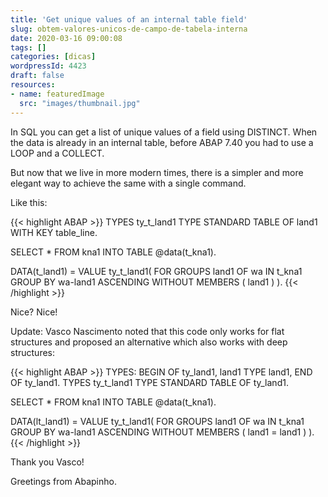 ```yaml
---
title: 'Get unique values of an internal table field'
slug: obtem-valores-unicos-de-campo-de-tabela-interna
date: 2020-03-16 09:00:08
tags: []
categories: [dicas]
wordpressId: 4423
draft: false
resources:
- name: featuredImage
  src: "images/thumbnail.jpg"
---
```

In SQL you can get a list of unique values of a field using DISTINCT. When the data is already in an internal table, before ABAP 7.40 you had to use a LOOP and a COLLECT.

But now that we live in more modern times, there is a simpler and more elegant way to achieve the same with a single command.

<!--more-->

Like this:


{{< highlight ABAP >}}
TYPES ty_t_land1 TYPE STANDARD TABLE OF land1 WITH KEY table_line.

SELECT * FROM kna1 INTO TABLE @data(t_kna1).

DATA(t_land1) =  VALUE ty_t_land1(
    FOR GROUPS land1 OF wa IN t_kna1
    GROUP BY wa-land1 ASCENDING
    WITHOUT MEMBERS
    ( land1 ) ).
{{< /highlight >}}

Nice? Nice!

Update: Vasco Nascimento noted that this code only works for flat structures and proposed an alternative which also works with deep structures:


{{< highlight ABAP >}}
TYPES:
  BEGIN OF ty_land1,
    land1 TYPE land1,
  END OF ty_land1.
TYPES ty_t_land1 TYPE STANDARD TABLE OF ty_land1.

SELECT * FROM kna1 INTO TABLE @data(t_kna1).

DATA(lt_land1) = VALUE ty_t_land1(
  FOR GROUPS land1 OF wa IN t_kna1
  GROUP BY wa-land1 ASCENDING
  WITHOUT MEMBERS
  ( land1 = land1 ) ).
{{< /highlight >}}

Thank you Vasco!

Greetings from Abapinho.
